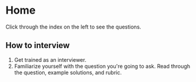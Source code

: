 # Home

Click through the index on the left to see the questions.

## How to interview

1. Get trained as an interviewer.
2. Familiarize yourself with the question you're going to ask. Read through the question, example solutions, and rubric.
